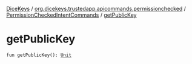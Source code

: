 [DiceKeys](../../index.md) / [org.dicekeys.trustedapp.apicommands.permissionchecked](../index.md) / [PermissionCheckedIntentCommands](index.md) / [getPublicKey](./get-public-key.md)

# getPublicKey

`fun getPublicKey(): `[`Unit`](https://kotlinlang.org/api/latest/jvm/stdlib/kotlin/-unit/index.html)